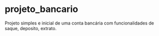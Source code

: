 # projeto_bancario
Projeto simples e inicial de uma conta bancária com funcionalidades de saque, deposito, extrato.
